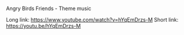Angry Birds Friends - Theme music

Long link: https://www.youtube.com/watch?v=hYqEmDrzs-M
Short link: https://youtu.be/hYqEmDrzs-M
